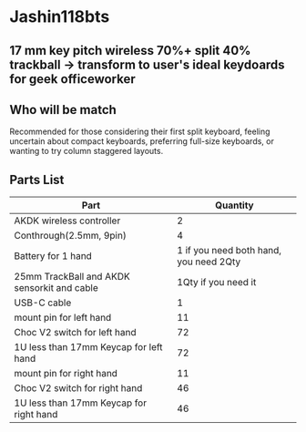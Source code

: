# Jashin118bts

## 17 mm key pitch wireless 70%+ split 40% trackball -> transform to user's ideal keydoards for geek officeworker
## Who will be match  
  Recommended for those considering their first split keyboard, feeling uncertain about compact keyboards, preferring full-size keyboards, or wanting to try column staggered layouts.
## Parts List

|Part|Quantity|
|---|---|
|AKDK wireless controller|2|
|Conthrough(2.5mm, 9pin)|4|
|Battery for 1 hand|1 if you need both hand, you need 2Qty|
|25mm TrackBall and AKDK sensorkit and cable|1Qty if you need it|
|USB-C cable|1|
|mount pin for left hand|11|
|Choc V2 switch for left hand|72|
|1U less than 17mm Keycap for left hand|72|
|mount pin for right hand|11|
|Choc V2 switch for right hand|46|
|1U less than 17mm Keycap for right hand|46|



